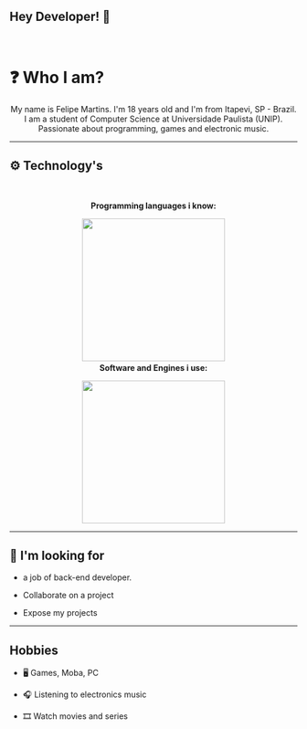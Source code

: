 ### <h2>Hey Developer! 👋</h2>
<br>
<h1><strong>❓ Who I am?</strong></h1>
<p align="center">My name is Felipe Martins. I'm 18 years old and I'm from Itapevi, SP - Brazil. I am a student of Computer Science at Universidade Paulista (UNIP). Passionate about programming, games and electronic music.</p>
<hr>
<h2><strong>⚙️ Technology's</strong></h2>
<br>
<p align="center"><strong>Programming languages i know:</strong></p>
<p align="center"><img src="https://i.imgur.com/jrHpMQH.png" heigth="50px" width="250px></p>
<p align="center"><strong><br>Software and Engines i use:</strong></p>
<p align="center"><img src="https://i.imgur.com/excHV8m.png" heigth="50px" width="250px"></p>
<hr>
<h2><strong>🔎 I'm looking for</strong></h2>
<ul>
  <li><p>a job of back-end developer.</p></li>
  <li><p>Collaborate on a project</p></li>
  <li><p>Expose my projects</p></li>
</ul>
<hr>
<h2><strong>Hobbies</strong></h2>
<ul>
  <li><p>🖥️ Games, Moba, PC</p></li>
  <li><p>🎧 Listening to electronics music</p></li>
  <li><p>🎞️ Watch movies and series</p></li>
</ul>
<!--
